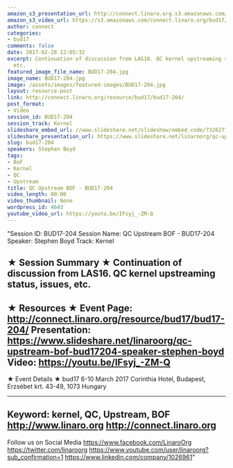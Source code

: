 ```yaml
---
amazon_s3_presentation_url: http://connect.linaro.org.s3.amazonaws.com/bud17/Presentations/BUD17-204%20QC%20Upstreaming%20BoF.pdf
amazon_s3_video_url: https://s3.amazonaws.com/connect.linaro.org/bud17/Videos/Tuesday/BUD17-204%20QC%20Upstreaming%20BoF.mp4
author: connect
categories:
- bud17
comments: false
date: 2017-02-28 12:05:32
excerpt: Continuation of discussion from LAS16. QC kernel upstreaming status, issues,
  etc.
featured_image_file_name: BUD17-204.jpg
image_name: BUD17-204.jpg
image: /assets/images/featured-images/BUD17-204.jpg
layout: resource-post
link: http://connect.linaro.org/resource/bud17/bud17-204/
post_format:
- Video
session_id: BUD17-204
session_track: Kernel
slideshare_embed_url: //www.slideshare.net/slideshow/embed_code/73262773
slideshare_presentation_url: https://www.slideshare.net/linaroorg/qc-upstream-bof-bud17204-speaker-stephen-boyd
slug: bud17-204
speakers: Stephen Boyd
tags:
- BoF
- Kernel
- QC
- Upstream
title: QC Upstream BOF - BUD17-204
video_length: 00:00
video_thumbnail: None
wordpress_id: 4643
youtube_video_url: https://youtu.be/IFsyj_-ZM-Q
---
```


"Session ID: BUD17-204
Session Name: QC Upstream BOF - BUD17-204
Speaker: Stephen Boyd
Track: Kernel


★ Session Summary ★
Continuation of discussion from LAS16. QC kernel upstreaming status, issues, etc.
---------------------------------------------------
★ Resources ★
Event Page: http://connect.linaro.org/resource/bud17/bud17-204/
Presentation: https://www.slideshare.net/linaroorg/qc-upstream-bof-bud17204-speaker-stephen-boyd
Video: https://youtu.be/IFsyj_-ZM-Q
 ---------------------------------------------------

★ Event Details ★
bud17
6-10 March 2017
Corinthia Hotel, Budapest,
Erzsébet krt. 43-49,
1073 Hungary

---------------------------------------------------
Keyword: kernel, QC, Upstream, BOF
http://www.linaro.org
http://connect.linaro.org
---------------------------------------------------
Follow us on Social Media
https://www.facebook.com/LinaroOrg
https://twitter.com/linaroorg
https://www.youtube.com/user/linaroorg?sub_confirmation=1
https://www.linkedin.com/company/1026961"
